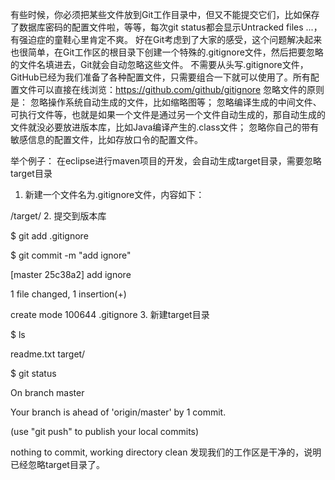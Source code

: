 有些时候，你必须把某些文件放到Git工作目录中，但又不能提交它们，比如保存了数据库密码的配置文件啦，等等，每次git status都会显示Untracked files ...，有强迫症的童鞋心里肯定不爽。
好在Git考虑到了大家的感受，这个问题解决起来也很简单，在Git工作区的根目录下创建一个特殊的.gitignore文件，然后把要忽略的文件名填进去，Git就会自动忽略这些文件。
不需要从头写.gitignore文件，GitHub已经为我们准备了各种配置文件，只需要组合一下就可以使用了。所有配置文件可以直接在线浏览：https://github.com/github/gitignore
忽略文件的原则是：
忽略操作系统自动生成的文件，比如缩略图等；
忽略编译生成的中间文件、可执行文件等，也就是如果一个文件是通过另一个文件自动生成的，那自动生成的文件就没必要放进版本库，比如Java编译产生的.class文件；
忽略你自己的带有敏感信息的配置文件，比如存放口令的配置文件。


举个例子：
在eclipse进行maven项目的开发，会自动生成target目录，需要忽略target目录
1. 新建一个文件名为.gitignore文件，内容如下：


/target/
2. 提交到版本库


$ git add .gitignore

$ git commit -m "add ignore"

[master 25c38a2] add ignore

 1 file changed, 1 insertion(+)

 create mode 100644 .gitignore
3. 新建target目录


$ ls

readme.txt  target/

$ git status

On branch master

Your branch is ahead of 'origin/master' by 1 commit.

  (use "git push" to publish your local commits)

nothing to commit, working directory clean
发现我们的工作区是干净的，说明已经忽略target目录了。
